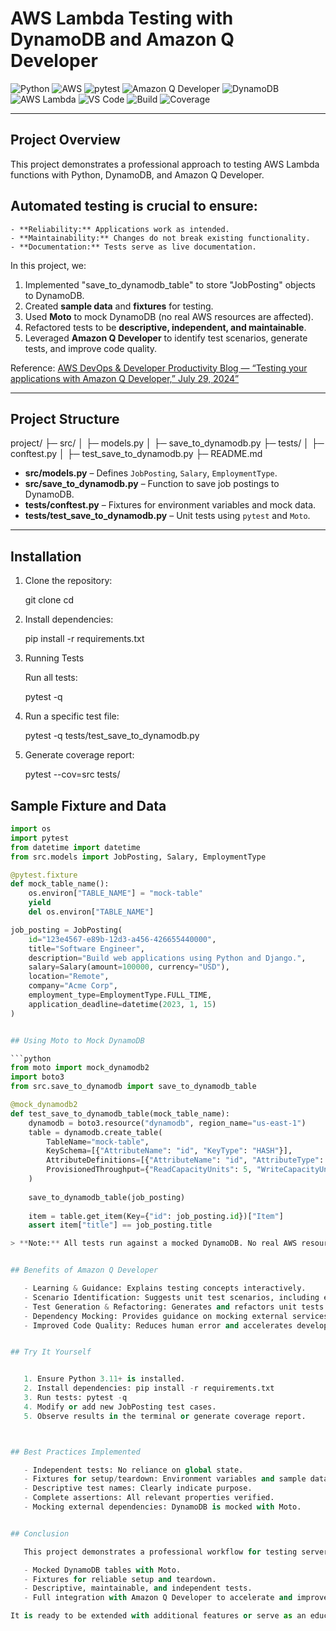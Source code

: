 # AWS Lambda Testing with DynamoDB and Amazon Q Developer

![Python](https://img.shields.io/badge/Python-3776AB?style=for-the-badge&logo=python&logoColor=white)
![AWS](https://img.shields.io/badge/AWS-FF9900?style=for-the-badge&logo=amazon-aws&logoColor=white)
![pytest](https://img.shields.io/badge/pytest-5A5A5A?style=for-the-badge&logo=pytest&logoColor=white)
![Amazon Q Developer](https://img.shields.io/badge/Amazon%20Q-FF9900?style=for-the-badge&logo=amazon-aws&logoColor=white)
![DynamoDB](https://img.shields.io/badge/DynamoDB-4053D6?style=for-the-badge&logo=amazondynamodb&logoColor=white)
![AWS Lambda](https://img.shields.io/badge/AWS%20Lambda-FF9900?style=for-the-badge&logo=aws-lambda&logoColor=white)
![VS Code](https://img.shields.io/badge/VS%20Code-007ACC?style=for-the-badge&logo=visual-studio-code&logoColor=white)
![Build](https://img.shields.io/badge/build-passing-brightgreen)
![Coverage](https://img.shields.io/badge/coverage-100%25-brightgreen)

---

## Project Overview

This project demonstrates a professional approach to testing AWS Lambda functions with Python, DynamoDB, and Amazon Q Developer.


## Automated testing is crucial to ensure:

    - **Reliability:** Applications work as intended.  
    - **Maintainability:** Changes do not break existing functionality.  
    - **Documentation:** Tests serve as live documentation.  


In this project, we:

1. Implemented "save_to_dynamodb_table" to store "JobPosting" objects to DynamoDB.  
2. Created **sample data** and **fixtures** for testing.  
3. Used **Moto** to mock DynamoDB (no real AWS resources are affected).  
4. Refactored tests to be **descriptive, independent, and maintainable**.  
5. Leveraged **Amazon Q Developer** to identify test scenarios, generate tests, and improve code quality.

Reference: [AWS DevOps & Developer Productivity Blog — “Testing your applications with Amazon Q Developer,” July 29, 2024”](https://aws.amazon.com/blogs/devops/testing-your-applications-with-amazon-q-developer/)

---

## Project Structure

project/
├─ src/
│ 	├─ models.py
│ 	├─ save_to_dynamodb.py
├─ tests/
│ 	├─ conftest.py
│ 	├─ test_save_to_dynamodb.py
├─ README.md




- **src/models.py** – Defines `JobPosting`, `Salary`, `EmploymentType`.  
- **src/save_to_dynamodb.py** – Function to save job postings to DynamoDB.  
- **tests/conftest.py** – Fixtures for environment variables and mock data.  
- **tests/test_save_to_dynamodb.py** – Unit tests using `pytest` and `Moto`.  

---


## Installation

1. Clone the repository:

   git clone <your-repo-url>
   cd <project-folder>

2. Install dependencies:

   pip install -r requirements.txt


3. Running Tests

   Run all tests:

	pytest -q

4. Run a specific test file:

   pytest -q tests/test_save_to_dynamodb.py

5. Generate coverage report:

   pytest --cov=src tests/



## Sample Fixture and Data

```python
import os
import pytest
from datetime import datetime
from src.models import JobPosting, Salary, EmploymentType

@pytest.fixture
def mock_table_name():
    os.environ["TABLE_NAME"] = "mock-table"
    yield
    del os.environ["TABLE_NAME"]

job_posting = JobPosting(
    id="123e4567-e89b-12d3-a456-426655440000",
    title="Software Engineer",
    description="Build web applications using Python and Django.",
    salary=Salary(amount=100000, currency="USD"),
    location="Remote",
    company="Acme Corp",
    employment_type=EmploymentType.FULL_TIME,
    application_deadline=datetime(2023, 1, 15)
)


## Using Moto to Mock DynamoDB

```python
from moto import mock_dynamodb2
import boto3
from src.save_to_dynamodb import save_to_dynamodb_table

@mock_dynamodb2
def test_save_to_dynamodb_table(mock_table_name):
    dynamodb = boto3.resource("dynamodb", region_name="us-east-1")
    table = dynamodb.create_table(
        TableName="mock-table",
        KeySchema=[{"AttributeName": "id", "KeyType": "HASH"}],
        AttributeDefinitions=[{"AttributeName": "id", "AttributeType": "S"}],
        ProvisionedThroughput={"ReadCapacityUnits": 5, "WriteCapacityUnits": 5},
    )
    
    save_to_dynamodb_table(job_posting)
    
    item = table.get_item(Key={"id": job_posting.id})["Item"]
    assert item["title"] == job_posting.title

> **Note:** All tests run against a mocked DynamoDB. No real AWS resources are affected.


## Benefits of Amazon Q Developer

   - Learning & Guidance: Explains testing concepts interactively.
   - Scenario Identification: Suggests unit test scenarios, including edge cases.
   - Test Generation & Refactoring: Generates and refactors unit tests for clarity.
   - Dependency Mocking: Provides guidance on mocking external services.
   - Improved Code Quality: Reduces human error and accelerates development.


## Try It Yourself


   1. Ensure Python 3.11+ is installed.
   2. Install dependencies: pip install -r requirements.txt
   3. Run tests: pytest -q
   4. Modify or add new JobPosting test cases.
   5. Observe results in the terminal or generate coverage report.



## Best Practices Implemented

   - Independent tests: No reliance on global state.
   - Fixtures for setup/teardown: Environment variables and sample data.
   - Descriptive test names: Clearly indicate purpose.
   - Complete assertions: All relevant properties verified.
   - Mocking external dependencies: DynamoDB is mocked with Moto.


## Conclusion

   This project demonstrates a professional workflow for testing serverless Python applications:

   - Mocked DynamoDB tables with Moto.
   - Fixtures for reliable setup and teardown.
   - Descriptive, maintainable, and independent tests.
   - Full integration with Amazon Q Developer to accelerate and improve test writing.

It is ready to be extended with additional features or serve as an educational example for testing AWS Lambda functions.
